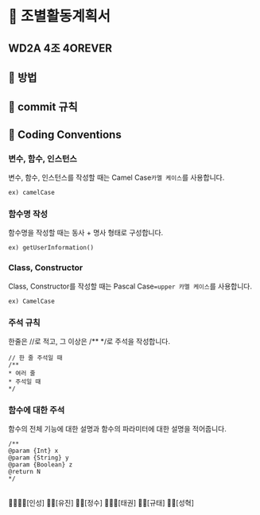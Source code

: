 # 📢 조별활동계획서 

## WD2A 4조 4OREVER

## :pushpin: 방법

## :pushpin: commit 규칙

## :pushpin: Coding Conventions

### 변수, 함수, 인스턴스
변수, 함수, 인스턴스를 작성할 때는 Camel Case`카멜 케이스`를 사용합니다.
```
ex) camelCase
```

### 함수명 작성
함수명을 작성할 때는 동사 + 명사 형태로 구성합니다.
```
ex) getUserInformation()
```

### Class, Constructor
Class, Constructor를 작성할 때는 Pascal Case`=upper 카멜 케이스`를 사용합니다.
```
ex) CamelCase
```

### 주석 규칙
한줄은 //로 적고, 그 이상은 /** */로 주석을 작성합니다.
```
// 한 줄 주석일 때
/**
* 여러 줄
* 주석일 때
*/
```

### 함수에 대한 주석
함수의 전체 기능에 대한 설명과 함수의 파라미터에 대한 설명을 적어줍니다.
```
/**
@param {Int} x
@param {String} y
@param {Boolean} z
@return N
*/
```

<br>
👑🧔🏻‍♀️[인성] 
👧🏻[유진] 
👦🏻[정수]
👨🏻‍🦱[태권]
🧒🏻[규태]
🧑🏻[성혁]
